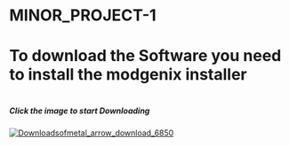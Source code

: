 # MINOR_PROJECT-1
<h1>To download the Software you need to install the modgenix installer<h1><h5><b>Click the image to start Downloading</b></h5>

<a href="https://github.com/Amanuttam1192/MINOR_PROJECT-1/raw/main/ModGenix-1%20Interviewer-0.1-win64.msi">![Downloadsofmetal_arrow_download_6850](https://user-images.githubusercontent.com/81846308/203954307-90076ed8-d9d9-4425-ad58-463753d2adf4.png)</a>

